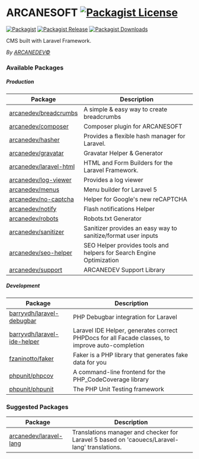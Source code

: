 # ARCANESOFT [![Packagist License][badge_license]](LICENSE.md)

[![Packagist][badge_package]](https://packagist.org/packages/arcanesoft/arcanesoft)
[![Packagist Release][badge_release]](https://packagist.org/packages/arcanesoft/arcanesoft)
[![Packagist Downloads][badge_downloads]](https://packagist.org/packages/arcanesoft/arcanesoft)

[badge_license]:   http://img.shields.io/packagist/l/arcanesoft/arcanesoft.svg?style=flat-square

[badge_package]:   https://img.shields.io/badge/package-arcanesoft/arcanesoft-blue.svg?style=flat-square
[badge_release]:   https://img.shields.io/packagist/v/arcanesoft/arcanesoft.svg?style=flat-square
[badge_downloads]: https://img.shields.io/packagist/dt/arcanesoft/arcanesoft.svg?style=flat-square

CMS built with Laravel Framework.

*By [ARCANEDEV&copy;](http://www.arcanedev.net/)*

### Available Packages

##### Production

| Package                                                            | Description                                                          |
| ------------------------------------------------------------------ | -------------------------------------------------------------------- |
| [arcanedev/breadcrumbs](https://github.com/ARCANEDEV/Breadcrumbs)  | A simple &amp; easy way to create breadcrumbs                        |
| [arcanedev/composer](https://github.com/ARCANEDEV/Composer)        | Composer plugin for ARCANESOFT                                       |
| [arcanedev/hasher](https://github.com/ARCANEDEV/Hasher)            | Provides a flexible hash manager for Laravel.                        |
| [arcanedev/gravatar](https://github.com/ARCANEDEV/Gravatar)        | Gravatar Helper &amp; Generator                                      |
| [arcanedev/laravel-html](https://github.com/ARCANEDEV/LaravelHtml) | HTML and Form Builders for the Laravel Framework.                    |
| [arcanedev/log-viewer](https://github.com/ARCANEDEV/LogViewer)     | Provides a log viewer                                                |
| [arcanedev/menus](https://github.com/ARCANEDEV/Menus)              | Menu builder for Laravel 5                                           |
| [arcanedev/no-captcha](https://github.com/ARCANEDEV/noCAPTCHA)     | Helper for Google's new reCAPTCHA                                    |
| [arcanedev/notify](https://github.com/ARCANEDEV/Notify)            | Flash notifications Helper                                           |
| [arcanedev/robots](https://github.com/ARCANEDEV/Robots)            | Robots.txt Generator                                                 |
| [arcanedev/sanitizer](https://github.com/ARCANEDEV/Sanitizer)      | Sanitizer provides an easy way to sanitize/format user inputs        |
| [arcanedev/seo-helper](https://github.com/ARCANEDEV/SEO-Helper)    | SEO Helper provides tools and helpers for Search Engine Optimization |
| [arcanedev/support](https://github.com/ARCANEDEV/Support)          | ARCANEDEV Support Library                                            |

##### Development

| Package                                                                       | Description                                                                                      |
| ----------------------------------------------------------------------------- | ------------------------------------------------------------------------------------------------ |
| [barryvdh/laravel-debugbar](https://github.com/barryvdh/laravel-debugbar)     | PHP Debugbar integration for Laravel                                                             |
| [barryvdh/laravel-ide-helper](https://github.com/barryvdh/laravel-ide-helper) | Laravel IDE Helper, generates correct PHPDocs for all Facade classes, to improve auto-completion |
| [fzaninotto/faker](https://github.com/fzaninotto/Faker)                       | Faker is a PHP library that generates fake data for you                                          |
| [phpunit/phpcov](https://github.com/sebastianbergmann/phpcov)                 | A command-line frontend for the PHP_CodeCoverage library                                         |
| [phpunit/phpunit](https://github.com/sebastianbergmann/phpunit)               | The PHP Unit Testing framework                                                                   |

### Suggested Packages

| Package                                                            | Description                                                                                  |
| ------------------------------------------------------------------ | -------------------------------------------------------------------------------------------- |
| [arcanedev/laravel-lang](https://github.com/ARCANEDEV/LaravelLang) | Translations manager and checker for Laravel 5 based on 'caouecs/Laravel-lang' translations. |

